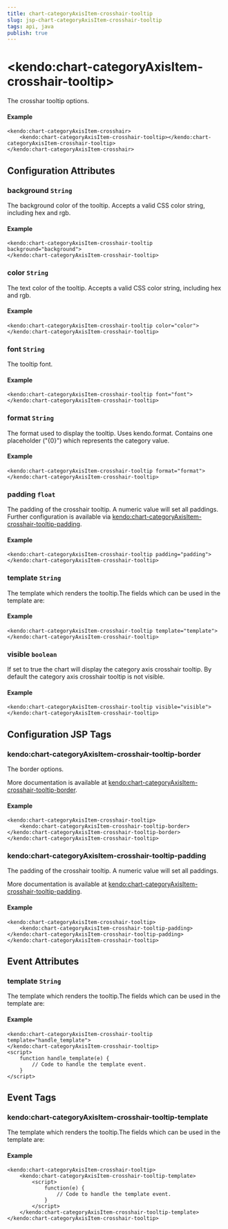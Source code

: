```yaml
---
title: chart-categoryAxisItem-crosshair-tooltip
slug: jsp-chart-categoryAxisItem-crosshair-tooltip
tags: api, java
publish: true
---
```


# \<kendo:chart-categoryAxisItem-crosshair-tooltip\>

The crosshar tooltip options.

#### Example
    <kendo:chart-categoryAxisItem-crosshair>
        <kendo:chart-categoryAxisItem-crosshair-tooltip></kendo:chart-categoryAxisItem-crosshair-tooltip>
    </kendo:chart-categoryAxisItem-crosshair>

## Configuration Attributes

### background `String`

The background color of the tooltip. Accepts a valid CSS color string, including hex and rgb.

#### Example
    <kendo:chart-categoryAxisItem-crosshair-tooltip background="background">
    </kendo:chart-categoryAxisItem-crosshair-tooltip>

### color `String`

The text color of the tooltip. Accepts a valid CSS color string, including hex and rgb.

#### Example
    <kendo:chart-categoryAxisItem-crosshair-tooltip color="color">
    </kendo:chart-categoryAxisItem-crosshair-tooltip>

### font `String`

The tooltip font.

#### Example
    <kendo:chart-categoryAxisItem-crosshair-tooltip font="font">
    </kendo:chart-categoryAxisItem-crosshair-tooltip>

### format `String`

The format used to display the tooltip. Uses kendo.format. Contains one placeholder ("{0}") which represents the category value.

#### Example
    <kendo:chart-categoryAxisItem-crosshair-tooltip format="format">
    </kendo:chart-categoryAxisItem-crosshair-tooltip>

### padding `float`

The padding of the crosshair tooltip. A numeric value will set all paddings. Further configuration is available via [kendo:chart-categoryAxisItem-crosshair-tooltip-padding](#kendo-chart-categoryAxisItem-crosshair-tooltip-padding). 

#### Example
    <kendo:chart-categoryAxisItem-crosshair-tooltip padding="padding">
    </kendo:chart-categoryAxisItem-crosshair-tooltip>

### template `String`

The template which renders the tooltip.The fields which can be used in the template are:

#### Example
    <kendo:chart-categoryAxisItem-crosshair-tooltip template="template">
    </kendo:chart-categoryAxisItem-crosshair-tooltip>

### visible `boolean`

If set to true the chart will display the category axis crosshair tooltip. By default the category axis crosshair tooltip is not visible.

#### Example
    <kendo:chart-categoryAxisItem-crosshair-tooltip visible="visible">
    </kendo:chart-categoryAxisItem-crosshair-tooltip>


##  Configuration JSP Tags

### kendo:chart-categoryAxisItem-crosshair-tooltip-border

The border options.

More documentation is available at [kendo:chart-categoryAxisItem-crosshair-tooltip-border](chart/categoryaxisitem-crosshair-tooltip-border).

#### Example

    <kendo:chart-categoryAxisItem-crosshair-tooltip>
        <kendo:chart-categoryAxisItem-crosshair-tooltip-border></kendo:chart-categoryAxisItem-crosshair-tooltip-border>
    </kendo:chart-categoryAxisItem-crosshair-tooltip>

### kendo:chart-categoryAxisItem-crosshair-tooltip-padding

The padding of the crosshair tooltip. A numeric value will set all paddings.

More documentation is available at [kendo:chart-categoryAxisItem-crosshair-tooltip-padding](chart/categoryaxisitem-crosshair-tooltip-padding).

#### Example

    <kendo:chart-categoryAxisItem-crosshair-tooltip>
        <kendo:chart-categoryAxisItem-crosshair-tooltip-padding></kendo:chart-categoryAxisItem-crosshair-tooltip-padding>
    </kendo:chart-categoryAxisItem-crosshair-tooltip>


## Event Attributes

### template `String`

The template which renders the tooltip.The fields which can be used in the template are:


#### Example
    <kendo:chart-categoryAxisItem-crosshair-tooltip template="handle_template">
    </kendo:chart-categoryAxisItem-crosshair-tooltip>
    <script>
        function handle_template(e) {
            // Code to handle the template event.
        }
    </script>

## Event Tags

### kendo:chart-categoryAxisItem-crosshair-tooltip-template

The template which renders the tooltip.The fields which can be used in the template are:


#### Example
    <kendo:chart-categoryAxisItem-crosshair-tooltip>
        <kendo:chart-categoryAxisItem-crosshair-tooltip-template>
            <script>
                function(e) {
                    // Code to handle the template event.
                }
            </script>
        </kendo:chart-categoryAxisItem-crosshair-tooltip-template>
    </kendo:chart-categoryAxisItem-crosshair-tooltip>

